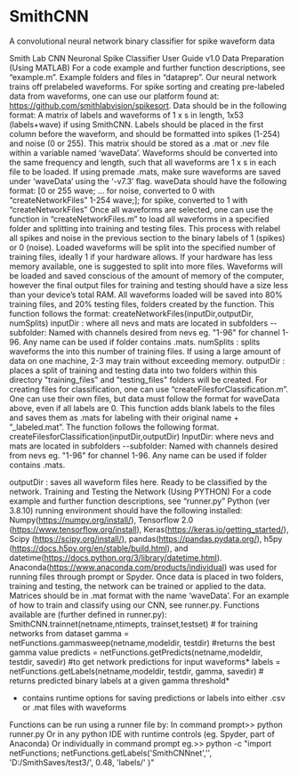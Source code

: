 # SmithCNN
A convolutional neural network binary classifier for spike waveform data

Smith Lab CNN Neuronal Spike Classifier User Guide v1.0
Data Preparation (Using MATLAB)
For a code example and further function descriptions, see “example.m”. Example folders and files in “dataprep”.
Our neural network trains off prelabeled waveforms. For spike sorting and creating pre-labeled data from waveforms, one can use our platform found at: https://github.com/smithlabvision/spikesort. Data should be in the following format:
A matrix of labels and waveforms of 1 x s in length, 1x53 (labels+wave) if using SmithCNN. Labels should be placed in the first column before the waveform, and should be formatted into spikes (1-254) and noise (0 or 255). This matrix should be stored as a .mat or .nev file within a variable named ‘waveData’. Waveforms should be converted into the same frequency and length, such that all waveforms are 1 x s in each file to be loaded. If using premade .mats, make sure waveforms are saved under ‘waveData’ using the ‘-v7.3’ flag. waveData should have the following format:
 [0 or 255 wave; ... for noise, converted to 0 with “createNetworkFiles”
  1-254 wave;];   for spike, converted to 1 with “createNetworkFiles”
Once all waveforms are selected, one can use the function in “createNetworkFiles.m” to load all waveforms in a specified folder and splitting into training and testing files. This process with relabel all spikes and noise in the previous section to the binary labels of 1 (spikes) or 0 (noise). Loaded waveforms will be split into the specified number of training files, ideally 1 if your hardware allows. If your hardware has less memory available, one is suggested to split into more files. Waveforms will be loaded and saved conscious of the amount of memory of the computer, however the final output files for training and testing should have a size less than your device’s total RAM. All waveforms loaded will be saved into 80% training files, and 20% testing files, folders created by the function. This function follows the format: createNetworkFiles(inputDir,outputDir, numSplits)
inputDir : where all nevs and mats are located in subfolders
 --subfolder: Named with channels desired from nevs eg. "1-96" for channel 1-96. Any name can be used if folder contains .mats.
numSplits : splits waveforms the into this number of training files. If using a large amount of data on one machine, 2-3 may train without exceeding memory.
outputDir : places a split of training and testing data into two folders within this directory "training_files" and "testing_files" folders will be created.
For creating files for classification, one can use “createFilesforClassification.m”. One can use their own files, but data must follow the format for waveData above, even if all labels are 0. This function adds blank labels to the files and saves them as .mats for labeling with their original name + ”_labeled.mat”. The function follows the following format. createFilesforClassification(inputDir,outputDir)
InputDir: where nevs and mats are located in subfolders
--subfolder: Named with channels desired from nevs eg. "1-96" for channel 1-96. Any name can be used if folder contains .mats.

outputDir : saves all waveform files here. Ready to be classified by the network.
Training and Testing the Network (Using PYTHON)
For a code example and further function descriptions, see “runner.py”
Python (ver 3.8.10) running environment should have the following installed: Numpy(https://numpy.org/install/), Tensorflow 2.0 (https://www.tensorflow.org/install), Keras(https://keras.io/getting_started/), Scipy (https://scipy.org/install/), pandas(https://pandas.pydata.org/), h5py (https://docs.h5py.org/en/stable/build.html), and datetime(https://docs.python.org/3/library/datetime.html). Anaconda(https://www.anaconda.com/products/individual) was used for running files through prompt or Spyder.
Once data is placed in two folders, training and testing, the network can be trained or applied to the data. Matrices should be in  .mat format with the name ‘waveData’. For an example of how to train and classify using our CNN, see runner.py. Functions available are (further defined in runner.py):
SmithCNN.trainnet(netname,ntimepts, trainset,testset) # for training networks from dataset
gamma = netFunctions.gammasweep(netname,modeldir, testdir) #returns the best gamma value
predicts = netFunctions.getPredicts(netname,modeldir, testdir, savedir) #to get network predictions for input waveforms*
labels = netFunctions.getLabels(netname,modeldir, testdir, gamma, savedir) # returns predicted binary labels at a given gamma threshold*
* contains runtime options for saving predictions or labels into either .csv or .mat files with waveforms

Functions can be run using a runner file by:
In command prompt>> python runner.py
Or in any python IDE with runtime controls (eg. Spyder, part of Anaconda)
Or individually in command prompt eg.>>  python -c  "import netFunctions; netFunctions.getLabels('SmithCNNnet','', 'D:/SmithSaves/test3/', 0.48, 'labels/' )"
